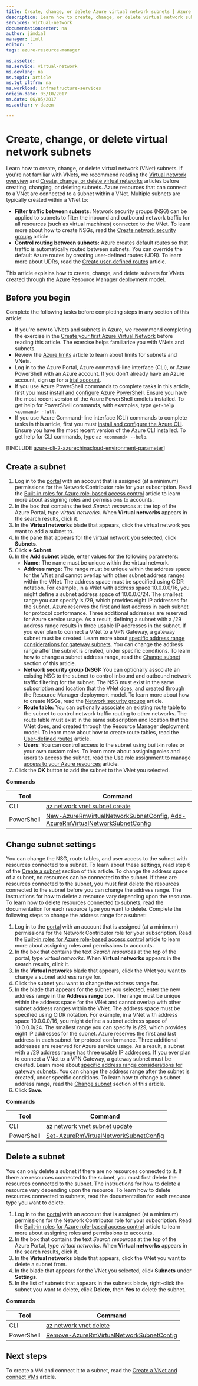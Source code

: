 ```yaml
---
title: Create, change, or delete Azure virtual network subnets | Azure
description: Learn how to create, change, or delete virtual network subnets.
services: virtual-network
documentationcenter: na
author: jimdial
manager: timlt
editor: ''
tags: azure-resource-manager

ms.assetid: 
ms.service: virtual-network
ms.devlang: na
ms.topic: article
ms.tgt_pltfrm: na
ms.workload: infrastructure-services
origin.date: 05/10/2017
ms.date: 06/05/2017
ms.author: v-dazen

---
```

# Create, change, or delete virtual network subnets

Learn how to create, change, or delete virtual network (VNet) subnets. If you're not familiar with VNets, we recommend reading the [Virtual network overview](virtual-networks-overview.md) and [Create, change, or delete virtual networks](virtual-network-manage-network.md) articles before creating, changing, or deleting subnets. Azure resources that can connect to a VNet are connected to a subnet within a VNet. Multiple subnets are typically created within a VNet to:
- **Filter traffic between subnets:** Network security groups (NSG) can be applied to subnets to filter the inbound and outbound network traffic for all resources (such as virtual machines) connected to the VNet. To learn more about how to create NSGs, read the [Create network security groups](virtual-networks-create-nsg-arm-pportal.md) article.
- **Control routing between subnets:** Azure creates default routes so that traffic is automatically routed between subnets. You can override the default Azure routes by creating user-defined routes (UDR). To learn more about UDRs, read the [Create user-defined routes](virtual-network-create-udr-arm-ps.md) article. 

This article explains how to create, change, and delete subnets for VNets created through the Azure Resource Manager deployment model.

## <a name="before"></a>Before you begin

Complete the following tasks before completing steps in any section of this article:

- If you're new to VNets and subnets in Azure, we recommend completing the exercise in the [Create your first Azure Virtual Network](virtual-network-get-started-vnet-subnet.md) before reading this article. The exercise helps familiarize you with VNets and subnets.
- Review the [Azure limits](../azure-subscription-service-limits.md?toc=%2fvirtual-network%2ftoc.json#azure-resource-manager-virtual-networking-limits) article to learn about limits for subnets and VNets.
- Log in to the Azure Portal, Azure command-line interface (CLI), or Azure PowerShell with an Azure account. If you don't already have an Azure account, sign up for a [trial account](https://www.azure.cn/pricing/1rmb-trial).
- If you use Azure PowerShell commands to complete tasks in this article, first you must [install and configure Azure PowerShell](https://docs.microsoft.com/powershell/azureps-cmdlets-docs?toc=%2fazure%2fvirtual-network%2ftoc.json). Ensure you have the most recent version of the Azure PowerShell cmdlets installed. To get help for PowerShell commands, with examples, type `get-help <command> -full`.
- If you use Azure Command-line interface (CLI) commands to complete tasks in this article, first you must [install and configure the Azure CLI](https://docs.microsoft.com/cli/azure/install-azure-cli?toc=%2fazure%2fvirtual-network%2ftoc.json). Ensure you have the most recent version of the Azure CLI installed. To get help for CLI commands, type `az <command> --help`.

[!INCLUDE [azure-cli-2-azurechinacloud-environment-parameter](../../includes/azure-cli-2-azurechinacloud-environment-parameter.md)]

## <a name="create-subnet"></a>Create a subnet

1. Log in to the [portal](https://portal.azure.cn) with an account that is assigned (at a minimum) permissions for the Network Contributor role for your subscription. Read the [Built-in roles for Azure role-based access control](../active-directory/role-based-access-built-in-roles.md?toc=%2fvirtual-network%2ftoc.json#network-contributor) article to learn more about assigning roles and permissions to accounts.
2. In the box that contains the text *Search resources* at the top of the Azure Portal, type *virtual networks*. When **Virtual networks** appears in the search results, click it.
3. In the **Virtual networks** blade that appears, click the virtual network you want to add a subnet to.
4. In the pane that appears for the virtual network you selected, click **Subnets**.
5. Click **+ Subnet**.
6. In the **Add subnet** blade, enter values for the following parameters:
    - **Name:** The name must be unique within the virtual network.
    - **Address range:** The range must be unique within the address space for the VNet and cannot overlap with other subnet address ranges within the VNet. The address space must be specified using CIDR notation. For example, in a VNet with address space 10.0.0.0/16, you might define a subnet address space of 10.0.0.0/24. The smallest range you can specify is /29, which provides eight IP addresses for the subnet. Azure reserves the first and last address in each subnet for protocol conformance. Three additional addresses are reserved for Azure service usage. As a result, defining a subnet with a /29 address range results in three usable IP addresses in the subnet. If you ever plan to connect a VNet to a VPN Gateway, a gateway subnet must be created. Learn more about [specific address range considerations for gateway subnets](../vpn-gateway/vpn-gateway-about-vpn-gateway-settings.md?toc=%2fvirtual-network%2ftoc.json#gwsub). You can change the address range after the subnet is created, under specific conditions. To learn how to change a subnet address range, read the [Change subnet](#change-subnet) section of this article.
    - **Network security group (NSG):** You can optionally associate an existing NSG to the subnet to control inbound and outbound network traffic filtering for the subnet. The NSG must exist in the same subscription and location that the VNet does, and created through the Resource Manager deployment model. To learn more about how to create NSGs, read the [Network security groups](virtual-networks-create-nsg-arm-pportal.md) article.
    - **Route table:** You can optionally associate an existing route table to the subnet to control network traffic routing to other networks. The route table must exist in the same subscription and location that the VNet does, and created through the Resource Manager deployment model. To learn more about how to create route tables, read the [User-defined routes](virtual-network-create-udr-arm-ps.md) article.
    - **Users**: You can control access to the subnet using built-in roles or your own custom roles. To learn more about assigning roles and users to access the subnet, read the [Use role assignment to manage access to your Azure resources](../active-directory/role-based-access-control-configure.md?toc=%2fvirtual-network%2ftoc.json#add-access) article.
7. Click the **OK** button to add the subnet to the VNet you selected.

**Commands**

|Tool|Command|
|---|---|
|CLI|[az network vnet subnet create](https://docs.microsoft.com/cli/azure/network/vnet/subnet?toc=%2fazure%2fvirtual-network%2ftoc.json#create)|
|PowerShell|[New-AzureRmVirtualNetworkSubnetConfig](https://docs.microsoft.com/powershell/module/azurerm.network/new-azurermvirtualnetworksubnetconfig?view=azurermps-3.8.0?toc=%2fvirtual-network%2ftoc.json), [Add-AzureRmVirtualNetworkSubnetConfig](https://docs.microsoft.com/powershell/module/azurerm.network/add-azurermvirtualnetworksubnetconfig?view=azurermps-3.8.0?toc=%2fvirtual-network%2ftoc.json)|

## <a name="change-subnet"></a>Change subnet settings

You can change the NSG, route tables, and user access to the subnet with resources connected to a subnet. To learn about these settings, read step 6 of the [Create a subnet](#create-subnet) section of this article. To change the address space of a subnet, no resources can be connected to the subnet. If there are resources connected to the subnet, you must first delete the resources connected to the subnet before you can change the address range. The instructions for how to delete a resource vary depending upon the resource. To learn how to delete resources connected to subnets, read the documentation for each resource type you want to delete. Complete the following steps to change the address range for a subnet:

1. Log in to the [portal](https://portal.azure.cn) with an account that is assigned (at a minimum) permissions for the Network Contributor role for your subscription. Read the [Built-in roles for Azure role-based access control](../active-directory/role-based-access-built-in-roles.md?toc=%2fvirtual-network%2ftoc.json#network-contributor) article to learn more about assigning roles and permissions to accounts.
2. In the box that contains the text *Search resources* at the top of the portal, type *virtual networks*. When **Virtual networks** appears in the search results, click it.
3. In the **Virtual networks** blade that appears, click the VNet you want to change a subnet address range for.
4. Click the subnet you want to change the address range for.
5. In the blade that appears for the subnet you selected, enter the new address range in the **Address range** box. The range must be unique within the address space for the VNet and cannot overlap with other subnet address ranges within the VNet. The address space must be specified using CIDR notation. For example, in a VNet with address space 10.0.0.0/16, you might define a subnet address space of 10.0.0.0/24. The smallest range you can specify is /29, which provides eight IP addresses for the subnet. Azure reserves the first and last address in each subnet for protocol conformance. Three additional addresses are reserved for Azure service usage. As a result, a subnet with a /29 address range has three usable IP addresses. If you ever plan to connect a VNet to a VPN Gateway, a gateway subnet must be created. Learn more about [specific address range considerations for gateway subnets](../vpn-gateway/vpn-gateway-about-vpn-gateway-settings.md?toc=%2fvirtual-network%2ftoc.json#gwsub). You can change the address range after the subnet is created, under specific conditions. To learn how to change a subnet address range, read the [Change subnet](#change-subnet) section of this article.
6. Click **Save**.

**Commands**

|Tool|Command|
|---|---|
|CLI|[az network vnet subnet update](https://docs.microsoft.com/cli/azure/network/vnet?toc=%2fazure%2fvirtual-network%2ftoc.json#update)|
|PowerShell|[Set-AzureRmVirtualNetworkSubnetConfig](https://docs.microsoft.com/powershell/module/azurerm.network/set-azurermvirtualnetworksubnetconfig?view=azurermps-3.8.0?toc=%2fvirtual-network%2ftoc.json)|

## <a name="delete-subnet"></a>Delete a subnet

You can only delete a subnet if there are no resources connected to it. If there are resources connected to the subnet, you must first delete the resources connected to the subnet. The instructions for how to delete a resource vary depending upon the resource. To learn how to delete resources connected to subnets, read the documentation for each resource type you want to delete.

1. Log in to the [portal](https://portal.azure.cn) with an account that is assigned (at a minimum) permissions for the Network Contributor role for your subscription. Read the [Built-in roles for Azure role-based access control](../active-directory/role-based-access-built-in-roles.md?toc=%2fvirtual-network%2ftoc.json#network-contributor) article to learn more about assigning roles and permissions to accounts.
2. In the box that contains the text *Search resources* at the top of the Azure Portal, type *virtual networks*. When **Virtual networks** appears in the search results, click it.
3. In the **Virtual networks** blade that appears, click the VNet you want to delete a subnet from.
4. In the blade that appears for the VNet you selected, click **Subnets** under **Settings**.
5. In the list of subnets that appears in the subnets blade, right-click the subnet you want to delete, click **Delete**, then **Yes** to delete the subnet.

**Commands**

|Tool|Command|
|---|---|
|CLI|[az network vnet delete](https://docs.microsoft.com/cli/azure/network/vnet?toc=%2fazure%2fvirtual-network%2ftoc.json#delete)|
|PowerShell|[Remove-AzureRmVirtualNetworkSubnetConfig](https://docs.microsoft.com/powershell/module/azurerm.network/remove-azurermvirtualnetworksubnetconfig?view=azurermps-3.8.0?toc=%2fvirtual-network%2ftoc.json)|

## <a name="next-steps"></a>Next steps

To create a VM and connect it to a subnet, read the [Create a VNet and connect VMs](virtual-network-get-started-vnet-subnet.md#create-vms) article.